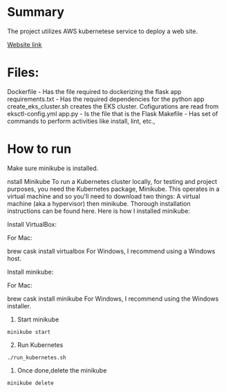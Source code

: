 <h1>Summary</h1>
The project utilizes AWS kubernetese service to deploy a web site.

[Website link](a1c583bb08b8b44a4ad83438fff3ccd9-1618222024.us-west-2.elb.amazonaws.com)
<h1> Files: </h1>

Dockerfile - Has the file required to dockerizing the flask app
requirements.txt - Has the required dependencies for the python app
create_eks_cluster.sh creates the EKS cluster. Cofigurations are read from eksctl-config.yml
app.py - Is the file that is the Flask
Makefile - Has set of commands to perform activities like install, lint, etc.,

<h1> How to run </h1>

Make sure minikube is installed. 

nstall Minikube
To run a Kubernetes cluster locally, for testing and project purposes, you need the Kubernetes package, Minikube. This operates in a virtual machine and so you'll need to download two things: A virtual machine (aka a hypervisor) then minikube. Thorough installation instructions can be found here. Here is how I installed minikube:

Install VirtualBox:

For Mac:

brew cask install virtualbox
For Windows, I recommend using a Windows host.

Install minikube:

For Mac:

brew cask install minikube
For Windows, I recommend using the Windows installer.

1. Start minikube
<pre><code>minikube start</pre></code>

2. Run Kubernetes
<pre><code>./run_kubernetes.sh</pre></code>

1. Once done,delete the minikube
<pre><code>minikube delete</pre></code>
